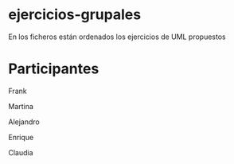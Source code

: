 # ejercicios-grupales
En los ficheros están ordenados los ejercicios de UML propuestos

# Participantes
Frank

Martina

Alejandro

Enrique

Claudia

